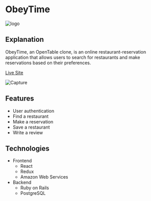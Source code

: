 # ObeyTime

![logo](https://user-images.githubusercontent.com/43161185/133803505-31206666-48d1-4694-b725-59756ed7be78.png)

## Explanation

ObeyTime, an OpenTable clone, is an online restaurant-reservation application that allows users to search for restaurants and make reservations based on their preferences.

[Live Site](https://obeytime.herokuapp.com "ObeyTime")

![Capture](https://user-images.githubusercontent.com/43161185/133803601-7959e955-c412-40a5-9aff-fdcc62f5fd47.PNG)

## Features

* User authentication
* Find a restaurant
* Make a reservation
* Save a restaurant
* Write a review

## Technologies

* Frontend
  * React
  * Redux
  * Amazon Web Services
* Backend
  * Ruby on Rails
  * PostgreSQL
